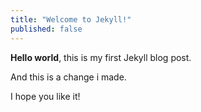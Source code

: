 ```yaml
---
title: "Welcome to Jekyll!"
published: false
---
```


**Hello world**, this is my first Jekyll blog post.

And this is a change i made.

I hope you like it!

